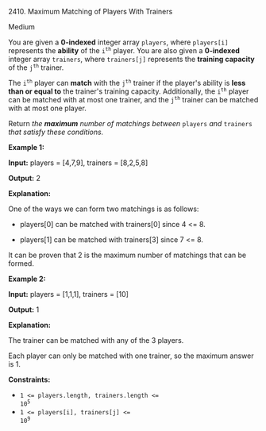 2410\. Maximum Matching of Players With Trainers

Medium

You are given a **0-indexed** integer array `players`, where `players[i]` represents the **ability** of the <code>i<sup>th</sup></code> player. You are also given a **0-indexed** integer array `trainers`, where `trainers[j]` represents the **training capacity** of the <code>j<sup>th</sup></code> trainer.

The <code>i<sup>th</sup></code> player can **match** with the <code>j<sup>th</sup></code> trainer if the player's ability is **less than or equal to** the trainer's training capacity. Additionally, the <code>i<sup>th</sup></code> player can be matched with at most one trainer, and the <code>j<sup>th</sup></code> trainer can be matched with at most one player.

Return _the **maximum** number of matchings between_ `players` _and_ `trainers` _that satisfy these conditions._

**Example 1:**

**Input:** players = [4,7,9], trainers = [8,2,5,8]

**Output:** 2

**Explanation:**

One of the ways we can form two matchings is as follows:

- players[0] can be matched with trainers[0] since 4 <= 8.

- players[1] can be matched with trainers[3] since 7 <= 8.

It can be proven that 2 is the maximum number of matchings that can be formed. 

**Example 2:**

**Input:** players = [1,1,1], trainers = [10]

**Output:** 1

**Explanation:**

The trainer can be matched with any of the 3 players.

Each player can only be matched with one trainer, so the maximum answer is 1. 

**Constraints:**

*   <code>1 <= players.length, trainers.length <= 10<sup>5</sup></code>
*   <code>1 <= players[i], trainers[j] <= 10<sup>9</sup></code>